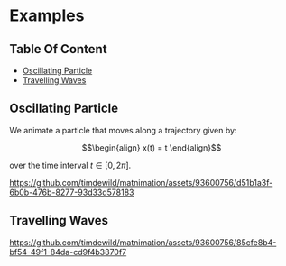 # Examples

## Table Of Content

- [Oscillating Particle](#oscillating-particle)
- [Travelling Waves](#travelling-waves)

## Oscillating Particle
We animate a particle that moves along a trajectory given by:
```math
\begin{align}
x(t) = t
\end{align}
```

over the time interval $t\in [0,2\pi]$. 

https://github.com/timdewild/matnimation/assets/93600756/d51b1a3f-6b0b-476b-8277-93d33d578183

## Travelling Waves
https://github.com/timdewild/matnimation/assets/93600756/85cfe8b4-bf54-49f1-84da-cd9f4b3870f7

